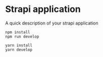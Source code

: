 # Strapi application

A quick description of your strapi application

```
npm install
npm run develop
```

```
yarn install
yarn develop
```

